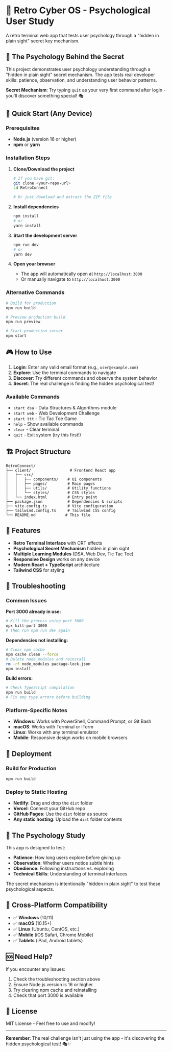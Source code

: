 # 🚀 Retro Cyber OS - Psychological User Study

A retro terminal web app that tests user psychology through a "hidden in plain sight" secret key mechanism.

## 🎯 The Psychology Behind the Secret

This project demonstrates user psychology understanding through a "hidden in plain sight" secret mechanism. The app tests real developer skills: patience, observation, and understanding user behavior patterns.

**Secret Mechanism**: Try typing `quit` as your very first command after login - you'll discover something special! 🎭

## 🚀 Quick Start (Any Device)

### Prerequisites
- **Node.js** (version 16 or higher)
- **npm** or **yarn**

### Installation Steps

1. **Clone/Download the project**
   ```bash
   # If you have git:
   git clone <your-repo-url>
   cd RetroConnect
   
   # Or just download and extract the ZIP file
   ```

2. **Install dependencies**
   ```bash
   npm install
   # or
   yarn install
   ```

3. **Start the development server**
   ```bash
   npm run dev
   # or
   yarn dev
   ```

4. **Open your browser**
   - The app will automatically open at `http://localhost:3000`
   - Or manually navigate to `http://localhost:3000`

### Alternative Commands

```bash
# Build for production
npm run build

# Preview production build
npm run preview

# Start production server
npm start
```

## 🎮 How to Use

1. **Login**: Enter any valid email format (e.g., `user@example.com`)
2. **Explore**: Use the terminal commands to navigate
3. **Discover**: Try different commands and observe the system behavior
4. **Secret**: The real challenge is finding the hidden psychological test!

### Available Commands
- `start dsa` - Data Structures & Algorithms module
- `start web` - Web Development Challenge
- `start ttt` - Tic Tac Toe Game
- `help` - Show available commands
- `clear` - Clear terminal
- `quit` - Exit system (try this first!)

## 🏗️ Project Structure

```
RetroConnect/
├── client/                 # Frontend React app
│   ├── src/
│   │   ├── components/    # UI components
│   │   ├── pages/         # Main pages
│   │   ├── utils/         # Utility functions
│   │   └── styles/        # CSS styles
│   └── index.html         # Entry point
├── package.json           # Dependencies & scripts
├── vite.config.ts         # Vite configuration
├── tailwind.config.ts     # Tailwind CSS config
└── README.md             # This file
```

## 🎨 Features

- **Retro Terminal Interface** with CRT effects
- **Psychological Secret Mechanism** hidden in plain sight
- **Multiple Learning Modules** (DSA, Web Dev, Tic Tac Toe)
- **Responsive Design** works on any device
- **Modern React + TypeScript** architecture
- **Tailwind CSS** for styling

## 🔧 Troubleshooting

### Common Issues

**Port 3000 already in use:**
```bash
# Kill the process using port 3000
npx kill-port 3000
# Then run npm run dev again
```

**Dependencies not installing:**
```bash
# Clear npm cache
npm cache clean --force
# Delete node_modules and reinstall
rm -rf node_modules package-lock.json
npm install
```

**Build errors:**
```bash
# Check TypeScript compilation
npm run build
# Fix any type errors before building
```

### Platform-Specific Notes

- **Windows**: Works with PowerShell, Command Prompt, or Git Bash
- **macOS**: Works with Terminal or iTerm
- **Linux**: Works with any terminal emulator
- **Mobile**: Responsive design works on mobile browsers

## 🚀 Deployment

### Build for Production
```bash
npm run build
```

### Deploy to Static Hosting
- **Netlify**: Drag and drop the `dist` folder
- **Vercel**: Connect your GitHub repo
- **GitHub Pages**: Use the `dist` folder as source
- **Any static hosting**: Upload the `dist` folder contents

## 🧠 The Psychology Study

This app is designed to test:
- **Patience**: How long users explore before giving up
- **Observation**: Whether users notice subtle hints
- **Obedience**: Following instructions vs. exploring
- **Technical Skills**: Understanding of terminal interfaces

The secret mechanism is intentionally "hidden in plain sight" to test these psychological aspects.

## 📱 Cross-Platform Compatibility

- ✅ **Windows** (10/11)
- ✅ **macOS** (10.15+)
- ✅ **Linux** (Ubuntu, CentOS, etc.)
- ✅ **Mobile** (iOS Safari, Chrome Mobile)
- ✅ **Tablets** (iPad, Android tablets)

## 🆘 Need Help?

If you encounter any issues:

1. Check the troubleshooting section above
2. Ensure Node.js version is 16 or higher
3. Try clearing npm cache and reinstalling
4. Check that port 3000 is available

## 📄 License

MIT License - Feel free to use and modify!

---

**Remember**: The real challenge isn't just using the app - it's discovering the hidden psychological test! 🎭✨
